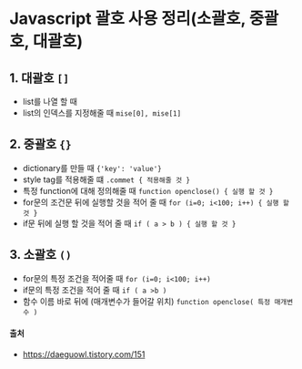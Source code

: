 # Javascript 괄호 사용 정리(소괄호, 중괄호, 대괄호)

## 1. 대괄호 `[]`
- list를 나열 할 때
- list의 인덱스를 지정해줄 때 `mise[0], mise[1]`

## 2. 중괄호 `{}`
- dictionary를 만들 때 `{'key': 'value'}`
- style tag를 적용해줄 떄 `.commet { 적용해줄 것 }`
- 특정 function에 대해 정의해줄 때 `function openclose() { 실행 할 것 }`
- for문의 조건문 뒤에 실행할 것을 적어 줄 때 `for (i=0; i<100; i++) { 실행 할 것 }`
- if문 뒤에 실행 할 것을 적어 줄 때 `if ( a > b ) { 실행 할 것 }`

## 3. 소괄호 `()`
- for문의 특정 조건을 적어줄 때 `for (i=0; i<100; i++)`
- if문의 특정 조건을 적어 줄 때 `if ( a >b )`
- 함수 이름 바로 뒤에 (매개변수가 들어갈 위치) `function openclose( 특정 매개변수 )`


#### 출처
- <https://daeguowl.tistory.com/151>